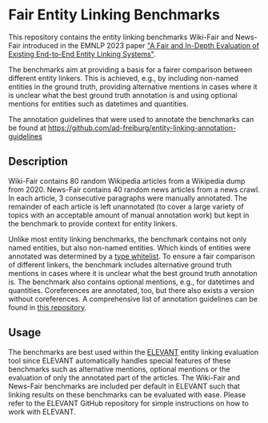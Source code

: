 # Fair Entity Linking Benchmarks

This repository contains the entity linking benchmarks Wiki-Fair and News-Fair introduced in the EMNLP 2023 paper
["A Fair and In-Depth Evaluation of Existing End-to-End Entity Linking Systems"](https://arxiv.org/abs/2305.14937).

The benchmarks aim at providing a basis for a fairer comparison between different entity linkers. This is achieved,
e.g., by including non-named entities in the ground truth, providing alternative mentions in cases where it is
 unclear what the best ground truth annotation is and using optional mentions for entities such as datetimes and
 quantities.

The annotation guidelines that were used to annotate the benchmarks can be found at
https://github.com/ad-freiburg/entity-linking-annotation-guidelines

## Description
Wiki-Fair contains 80 random Wikipedia articles from a Wikipedia dump from 2020. News-Fair contains 40 random news
 articles from a news crawl. In each article, 3 consecutive paragraphs were manually annotated. The remainder of each
 article is left unannotated (to cover a large variety of topics with an acceptable amount of manual annotation work)
 but kept in the benchmark to provide context for entity linkers.

Unlike most entity linking benchmarks, the benchmark contains not only named entities, but also non-named entities.
 Which kinds of entities were annotated was determined by a
 [type whitelist](https://github.com/ad-freiburg/elevant/blob/master/small-data-files/whitelist_types.tsv).
 To ensure a fair comparison of different linkers, the benchmark includes alternative ground truth mentions in cases
 where it is unclear what the best ground truth annotation is. The benchmark also contains optional mentions, e.g.,
 for datetimes and quantities. Coreferences are annotated, too, but there also exists a version without coreferences.
 A comprehensive list of annotation guidelines can be found in
 [this repository](https://github.com/ad-freiburg/entity-linking-annotation-guidelines).

## Usage
The benchmarks are best used within the [ELEVANT](https://github.com/ad-freiburg/elevant) entity linking evaluation tool
 since ELEVANT automatically handles special features of these benchmarks such as alternative mentions, optional
 mentions or the evaluation of only the annotated part of the articles. The Wiki-Fair and News-Fair benchmarks are
 included per default in ELEVANT such that linking results on these benchmarks can be evaluated with ease. Please
 refer to the ELEVANT GitHub repository for simple instructions on how to work with ELEVANT.
